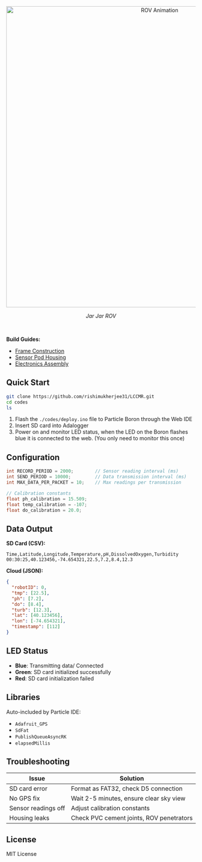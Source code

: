 <div align="center">
  <img src="./videos/jar jar.gif" alt="ROV Animation" width="800"/>
  <p><em>Jar Jar ROV</em></p>
</div>
<br>

**Build Guides:**
- [Frame Construction](frame-build-guide.md)
- [Sensor Pod Housing](sensor-pod-build-guide.md)
- [Electronics Assembly](electronics-build-guide.md)





## Quick Start

```bash
git clone https://github.com/rishimukherjee31/LCCMR.git
cd codes
ls
```

1. Flash the `./codes/deploy.ino` file to Particle Boron through the Web IDE
2. Insert SD card into Adalogger
4. Power on and monitor LED status, when the LED on the Boron flashes blue it is connected to the web. (You only need to monitor this once)


## Configuration

```cpp
int RECORD_PERIOD = 2000;        // Sensor reading interval (ms)
int SEND_PERIOD = 10000;         // Data transmission interval (ms)
int MAX_DATA_PER_PACKET = 10;    // Max readings per transmission

// Calibration constants
float ph_calibration = 15.509;
float temp_calibration = -107;
float do_calibration = 20.0;
```

## Data Output

**SD Card (CSV):**
```
Time,Latitude,Longitude,Temperature,pH,DissolvedOxygen,Turbidity
00:30:25,40.123456,-74.654321,22.5,7.2,8.4,12.3
```

**Cloud (JSON):**
```json
{
  "robotID": 0,
  "tmp": [22.5],
  "ph": [7.2],
  "do": [8.4],
  "turb": [12.3],
  "lat": [40.123456],
  "lon": [-74.654321],
  "timestamp": [112]
}
```

## LED Status

- **Blue**: Transmitting data/ Connected
- **Green**: SD card initialized successfully
- **Red**: SD card initialization failed

## Libraries

Auto-included by Particle IDE:
- `Adafruit_GPS`
- `SdFat` 
- `PublishQueueAsyncRK`
- `elapsedMillis`

## Troubleshooting

| Issue | Solution |
|-------|----------|
| SD card error | Format as FAT32, check D5 connection |
| No GPS fix | Wait 2-5 minutes, ensure clear sky view |
| Sensor readings off | Adjust calibration constants |
| Housing leaks | Check PVC cement joints, ROV penetrators |

## License

MIT License
